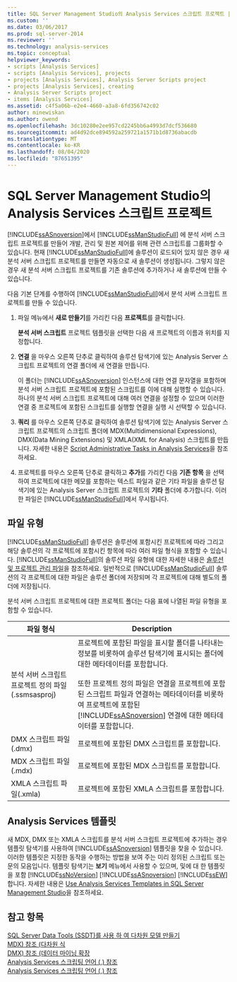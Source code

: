 ```yaml
---
title: SQL Server Management Studio의 Analysis Services 스크립트 프로젝트 | Microsoft Docs
ms.custom: ''
ms.date: 03/06/2017
ms.prod: sql-server-2014
ms.reviewer: ''
ms.technology: analysis-services
ms.topic: conceptual
helpviewer_keywords:
- scripts [Analysis Services]
- scripts [Analysis Services], projects
- projects [Analysis Services], Analysis Server Scripts project
- projects [Analysis Services], creating
- Analysis Server Scripts project
- items [Analysis Services]
ms.assetid: c4f5a06b-e2e4-4660-a3a8-6fd356742c02
author: minewiskan
ms.author: owend
ms.openlocfilehash: 3dc10280e2ee957cd2245bb6a4993d7dcf536680
ms.sourcegitcommit: ad4d92dce894592a259721a1571b1d8736abacdb
ms.translationtype: MT
ms.contentlocale: ko-KR
ms.lasthandoff: 08/04/2020
ms.locfileid: "87651395"
---
```

# <a name="analysis-services-scripts-project-in-sql-server-management-studio"></a>SQL Server Management Studio의 Analysis Services 스크립트 프로젝트
  [!INCLUDE[ssASnoversion](../../includes/ssasnoversion-md.md)]에서 [!INCLUDE[ssManStudioFull](../../includes/ssmanstudiofull-md.md)] 에 분석 서버 스크립트 프로젝트를 만들어 개발, 관리 및 원본 제어를 위해 관련 스크립트를 그룹화할 수 있습니다. 현재 [!INCLUDE[ssManStudioFull](../../includes/ssmanstudiofull-md.md)]에 솔루션이 로드되어 있지 않은 경우 새 분석 서버 스크립트 프로젝트를 만들면 자동으로 새 솔루션이 생성됩니다. 그렇지 않은 경우 새 분석 서버 스크립트 프로젝트를 기존 솔루션에 추가하거나 새 솔루션에 만들 수 있습니다.  
  
 다음 기본 단계를 수행하여 [!INCLUDE[ssManStudioFull](../../includes/ssmanstudiofull-md.md)]에서 분석 서버 스크립트 프로젝트를 만들 수 있습니다.  
  
1.  파일 메뉴에서 **새로 만들기**를 가리킨 다음 **프로젝트**를 클릭합니다.  
  
     **분석 서버 스크립트** 프로젝트 템플릿을 선택한 다음 새 프로젝트의 이름과 위치를 지정합니다.  
  
2.  **연결** 을 마우스 오른쪽 단추로 클릭하여 솔루션 탐색기에 있는 Analysis Server 스크립트 프로젝트의 연결 폴더에 새 연결을 만듭니다.  
  
     이 폴더는 [!INCLUDE[ssASnoversion](../../includes/ssasnoversion-md.md)] 인스턴스에 대한 연결 문자열을 포함하며 분석 서버 스크립트 프로젝트에 포함된 스크립트를 이에 대해 실행할 수 있습니다. 하나의 분석 서버 스크립트 프로젝트에 대해 여러 연결을 설정할 수 있으며 이러한 연결 중 프로젝트에 포함된 스크립트를 실행할 연결을 실행 시 선택할 수 있습니다.  
  
3.  **쿼리** 를 마우스 오른쪽 단추로 클릭하여 솔루션 탐색기에 있는 Analysis Server 스크립트 프로젝트의 스크립트 폴더에 MDX(Multidimensional Expressions), DMX(Data Mining Extensions) 및 XMLA(XML for Analysis) 스크립트를 만듭니다. 자세한 내용은 [Script Administrative Tasks in Analysis Services](../script-administrative-tasks-in-analysis-services.md)을 참조하세요.  
  
4.  프로젝트를 마우스 오른쪽 단추로 클릭하고 **추가**를 가리킨 다음 **기존 항목** 을 선택하여 프로젝트에 대한 메모를 포함하는 텍스트 파일과 같은 기타 파일을 솔루션 탐색기에 있는 Analysis Server 스크립트 프로젝트의 **기타** 폴더에 추가합니다. 이러한 파일은 [!INCLUDE[ssManStudioFull](../../includes/ssmanstudiofull-md.md)]에서 무시됩니다.  
  
## <a name="file-types"></a>파일 유형  
 [!INCLUDE[ssManStudioFull](../../includes/ssmanstudiofull-md.md)] 솔루션은 솔루션에 포함시킨 프로젝트에 따라 그리고 해당 솔루션의 각 프로젝트에 포함시킨 항목에 따라 여러 파일 형식을 포함할 수 있습니다. [!INCLUDE[ssManStudioFull](../../includes/ssmanstudiofull-md.md)]의 솔루션 파일 유형에 대한 자세한 내용은 [솔루션 및 프로젝트 관리 파일](../../ssms/solution/files-that-manage-solutions-and-projects.md)을 참조하세요. 일반적으로 [!INCLUDE[ssManStudioFull](../../includes/ssmanstudiofull-md.md)] 솔루션의 각 프로젝트에 대한 파일은 솔루션 폴더에 저장되며 각 프로젝트에 대해 별도의 폴더에 저장됩니다.  
  
 분석 서버 스크립트 프로젝트에 대한 프로젝트 폴더는 다음 표에 나열된 파일 유형을 포함할 수 있습니다.  
  
|파일 형식|Description|  
|---------------|-----------------|  
|분석 서버 스크립트 프로젝트 정의 파일(.ssmsasproj)|프로젝트에 포함된 파일을 표시할 폴더를 나타내는 정보를 비롯하여 솔루션 탐색기에 표시되는 폴더에 대한 메타데이터를 포함합니다.<br /><br /> 또한 프로젝트 정의 파일은 연결을 프로젝트에 포함된 스크립트 파일과 연결하는 메타데이터를 비롯하여 프로젝트에 포함된 [!INCLUDE[ssASnoversion](../../includes/ssasnoversion-md.md)] 연결에 대한 메타데이터를 포함합니다.|  
|DMX 스크립트 파일(.dmx)|프로젝트에 포함된 DMX 스크립트를 포함합니다.|  
|MDX 스크립트 파일(.mdx)|프로젝트에 포함된 MDX 스크립트를 포함합니다.|  
|XMLA 스크립트 파일(.xmla)|프로젝트에 포함된 XMLA 스크립트를 포함합니다.|  
  
## <a name="analysis-services-templates"></a>Analysis Services 템플릿  
 새 MDX, DMX 또는 XMLA 스크립트를 분석 서버 스크립트 프로젝트에 추가하는 경우 템플릿 탐색기를 사용하여 [!INCLUDE[ssASnoversion](../../includes/ssasnoversion-md.md)] 템플릿을 찾을 수 있습니다. 이러한 템플릿은 지정한 동작을 수행하는 방법을 보여 주는 미리 정의된 스크립트 또는 문의 모음입니다. 템플릿 탐색기는 **보기** 메뉴에서 사용할 수 있으며, 및에 대 한 템플릿을 포함 [!INCLUDE[ssNoVersion](../../includes/ssnoversion-md.md)] [!INCLUDE[ssASnoversion](../../includes/ssasnoversion-md.md)] [!INCLUDE[ssEW](../../includes/ssew-md.md)] 합니다. 자세한 내용은 [Use Analysis Services Templates in SQL Server Management Studio](use-analysis-services-templates-in-sql-server-management-studio.md)을 참조하세요.  
  
## <a name="see-also"></a>참고 항목  
 [SQL Server Data Tools &#40;SSDT&#41;를 사용 하 여 다차원 모델 만들기](../multidimensional-models/creating-multidimensional-models-using-sql-server-data-tools-ssdt.md)   
 [MDX&#41; 참조 &#40;다차원 식](/sql/mdx/multidimensional-expressions-mdx-reference)   
 [DMX&#41; 참조 &#40;데이터 마이닝 확장](/sql/dmx/data-mining-extensions-dmx-reference)   
 [Analysis Services 스크립팅 언어 &#40;,&#41; 참조](https://docs.microsoft.com/bi-reference/assl/analysis-services-scripting-language-assl-for-xmla)   
 [Analysis Services 스크립팅 언어 &#40;,&#41; 참조](https://docs.microsoft.com/bi-reference/assl/analysis-services-scripting-language-assl-for-xmla)  
  
  
